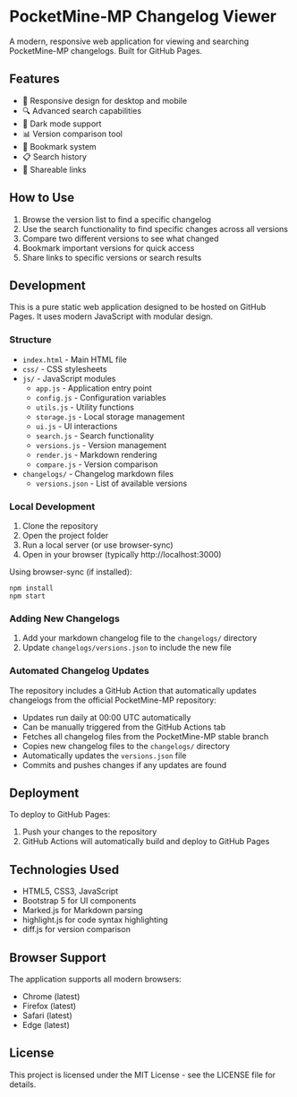# PocketMine-MP Changelog Viewer

A modern, responsive web application for viewing and searching PocketMine-MP changelogs. Built for GitHub Pages.

## Features

- 📱 Responsive design for desktop and mobile
- 🔍 Advanced search capabilities
- 🌙 Dark mode support
- 📊 Version comparison tool
- 🔖 Bookmark system
- 📋 Search history
- 🔗 Shareable links

## How to Use

1. Browse the version list to find a specific changelog
2. Use the search functionality to find specific changes across all versions
3. Compare two different versions to see what changed
4. Bookmark important versions for quick access
5. Share links to specific versions or search results

## Development

This is a pure static web application designed to be hosted on GitHub Pages. It uses modern JavaScript with modular design.

### Structure

- `index.html` - Main HTML file
- `css/` - CSS stylesheets
- `js/` - JavaScript modules
  - `app.js` - Application entry point
  - `config.js` - Configuration variables
  - `utils.js` - Utility functions
  - `storage.js` - Local storage management
  - `ui.js` - UI interactions
  - `search.js` - Search functionality
  - `versions.js` - Version management
  - `render.js` - Markdown rendering
  - `compare.js` - Version comparison
- `changelogs/` - Changelog markdown files
  - `versions.json` - List of available versions

### Local Development

1. Clone the repository
2. Open the project folder
3. Run a local server (or use browser-sync)
4. Open in your browser (typically http://localhost:3000)

Using browser-sync (if installed):

```
npm install
npm start
```

### Adding New Changelogs

1. Add your markdown changelog file to the `changelogs/` directory
2. Update `changelogs/versions.json` to include the new file

### Automated Changelog Updates

The repository includes a GitHub Action that automatically updates changelogs from the official PocketMine-MP repository:

- Updates run daily at 00:00 UTC automatically
- Can be manually triggered from the GitHub Actions tab
- Fetches all changelog files from the PocketMine-MP stable branch
- Copies new changelog files to the `changelogs/` directory
- Automatically updates the `versions.json` file
- Commits and pushes changes if any updates are found

## Deployment

To deploy to GitHub Pages:

1. Push your changes to the repository
2. GitHub Actions will automatically build and deploy to GitHub Pages

## Technologies Used

- HTML5, CSS3, JavaScript
- Bootstrap 5 for UI components
- Marked.js for Markdown parsing
- highlight.js for code syntax highlighting
- diff.js for version comparison

## Browser Support

The application supports all modern browsers:

- Chrome (latest)
- Firefox (latest)
- Safari (latest)
- Edge (latest)

## License

This project is licensed under the MIT License - see the LICENSE file for details. 